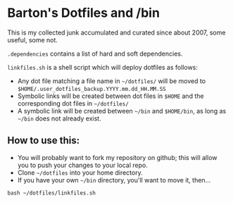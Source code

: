 # Barton's Dotfiles and /bin

This is my collected junk accumulated and curated since about 2007,
some useful, some not.

`.dependencies` contains a list of hard and soft dependencies.

`linkfiles.sh` is a shell script which will deploy dotfiles as follows:

- Any dot file matching a file name in `~/dotfiles/` will be moved to `$HOME/.user_dotfiles_backup.YYYY.mm.dd_HH.MM.SS`
- Symbolic links will be created between dot files in `$HOME` and the corresponding dot files in `~/dotfiles/`
- A symbolic link will be created between `~/bin` and `$HOME/bin`, as long as `~/bin` does not already exist.

## How to use this:

- You will probably want to fork my repository on github; this will allow you to push your changes to your local repo.
- Clone `~/dotfiles` into your home directory.
- If you have your own `~/bin` directory, you'll want to move it, then...

```
bash ~/dotfiles/linkfiles.sh
```

